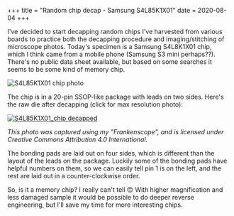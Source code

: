 +++
title = "Random chip decap - Samsung S4L85K1X01"
date = 2020-08-04
+++

I've decided to start decapping random chips I've harvested from various boards
to practice both the decapping procedure and imaging/stitching of microscope
photos. Today's specimen is a Samsung S4L8K1X01 chip, which I think came from a
mobile phone (Samsung S3 mini perhaps??). There's no public data sheet
available, but based on some searches it seems to be some kind of memory chip.

<div class="framed">

  ![S4L85K1X01 chip photo](S4L85K1X01_chip.jpg)

</div>

The chip is in a 20-pin SSOP-like package with leads on two sides. Here's the
raw die after decapping (click for max resolution photo):

<div class="framed">

  [![S4L85K1X01_chip decapped](S4L85K1X01_thumb.jpg)](https://gekkio.fi/files/decapped-chips/Frankenscope/Samsung_S4L85K1X01/Samsung_S4L85K1X01.jpg)

</div>

*This photo was captured using my "Frankenscope", and is licensed under Creative
Commons Attribution 4.0 International.*

The bonding pads are laid out on four sides, which is different than the layout
of the leads on the package. Luckily some of the bonding pads have helpful
numbers on them, so we can easily tell pin 1 is on the left, and the rest are
laid out in a counter-clockwise order.

So, is it a memory chip? I really can't tell 😊 With higher magnification and
less damaged sample it would be possible to do deeper reverse engineering, but
I'll save my time for more interesting chips.
